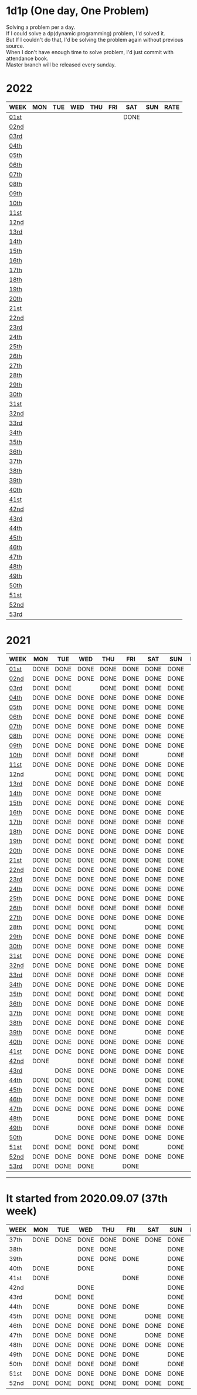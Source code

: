 # 1d1p (One day, One Problem)
Solving a problem per a day. <br>
If I could solve a dp(dynamic programming) problem, I'd solved it. <br>
But If I couldn't do that, I'd be solving the problem again without previous source. <br> 
When I don't have enough time to solve problem, I'd just commit with attendance book. <br>
Master branch will be released every sunday. <br>

# 2022
WEEK                          | MON  | TUE  | WED  | THU  | FRI  | SAT  | SUN  | RATE |
----                          | ---- | ---- | ---- | ---- | ---- | ---- | ---- | ---- |
[01st](./2022/01st/README.md) |      |      |      |      |      | DONE |      |      |
[02nd](./2022/02nd/README.md) |      |      |      |      |      |      |      |      |
[03rd](./2022/03rd/README.md) |      |      |      |      |      |      |      |      |
[04th](./2022/04th/README.md) |      |      |      |      |      |      |      |      |
[05th](./2022/05th/README.md) |      |      |      |      |      |      |      |      |
[06th](./2022/06th/README.md) |      |      |      |      |      |      |      |      |
[07th](./2022/07th/README.md) |      |      |      |      |      |      |      |      |
[08th](./2022/08th/README.md) |      |      |      |      |      |      |      |      |
[09th](./2022/09th/README.md) |      |      |      |      |      |      |      |      |
[10th](./2022/10th/README.md) |      |      |      |      |      |      |      |      |
[11st](./2022/11st/README.md) |      |      |      |      |      |      |      |      |
[12nd](./2022/12nd/README.md) |      |      |      |      |      |      |      |      |
[13rd](./2022/13rd/README.md) |      |      |      |      |      |      |      |      |
[14th](./2022/14th/README.md) |      |      |      |      |      |      |      |      |
[15th](./2022/15th/README.md) |      |      |      |      |      |      |      |      |
[16th](./2022/16th/README.md) |      |      |      |      |      |      |      |      |
[17th](./2022/17th/README.md) |      |      |      |      |      |      |      |      |
[18th](./2022/18th/README.md) |      |      |      |      |      |      |      |      |
[19th](./2022/19th/README.md) |      |      |      |      |      |      |      |      |
[20th](./2022/20th/README.md) |      |      |      |      |      |      |      |      |
[21st](./2022/21st/README.md) |      |      |      |      |      |      |      |      |
[22nd](./2022/22nd/README.md) |      |      |      |      |      |      |      |      |
[23rd](./2022/23rd/README.md) |      |      |      |      |      |      |      |      |
[24th](./2022/24th/README.md) |      |      |      |      |      |      |      |      |
[25th](./2022/25th/README.md) |      |      |      |      |      |      |      |      |
[26th](./2022/26th/README.md) |      |      |      |      |      |      |      |      |
[27th](./2022/27th/README.md) |      |      |      |      |      |      |      |      |
[28th](./2022/28th/README.md) |      |      |      |      |      |      |      |      |
[29th](./2022/29th/README.md) |      |      |      |      |      |      |      |      |
[30th](./2022/30th/README.md) |      |      |      |      |      |      |      |      |
[31st](./2022/31st/README.md) |      |      |      |      |      |      |      |      |
[32nd](./2022/32nd/README.md) |      |      |      |      |      |      |      |      |
[33rd](./2022/33rd/README.md) |      |      |      |      |      |      |      |      |
[34th](./2022/34th/README.md) |      |      |      |      |      |      |      |      |
[35th](./2022/35th/README.md) |      |      |      |      |      |      |      |      |
[36th](./2022/36th/README.md) |      |      |      |      |      |      |      |      |
[37th](./2022/37th/README.md) |      |      |      |      |      |      |      |      |
[38th](./2022/38th/README.md) |      |      |      |      |      |      |      |      |
[39th](./2022/39th/README.md) |      |      |      |      |      |      |      |      |
[40th](./2022/40th/README.md) |      |      |      |      |      |      |      |      |
[41st](./2022/41st/README.md) |      |      |      |      |      |      |      |      |
[42nd](./2022/42nd/README.md) |      |      |      |      |      |      |      |      |
[43rd](./2022/43rd/README.md) |      |      |      |      |      |      |      |      |
[44th](./2022/44th/README.md) |      |      |      |      |      |      |      |      |
[45th](./2022/45th/README.md) |      |      |      |      |      |      |      |      |
[46th](./2022/46th/README.md) |      |      |      |      |      |      |      |      |
[47th](./2022/47th/README.md) |      |      |      |      |      |      |      |      |
[48th](./2022/48th/README.md) |      |      |      |      |      |      |      |      |
[49th](./2022/49th/README.md) |      |      |      |      |      |      |      |      |
[50th](./2022/50th/README.md) |      |      |      |      |      |      |      |      |
[51st](./2022/51st/README.md) |      |      |      |      |      |      |      |      |
[52nd](./2022/52nd/README.md) |      |      |      |      |      |      |      |      |
[53rd](./2022/53nd/README.md) |      |      |      |      |      |      |      |      |

# 2021
WEEK                          | MON  | TUE  | WED  | THU  | FRI  | SAT  | SUN  | RATE |
----                          | ---- | ---- | ---- | ---- | ---- | ---- | ---- | ---- |
[01st](./2021/01st/README.md) | DONE | DONE | DONE | DONE | DONE | DONE | DONE |🥇🥇🥇|
[02nd](./2021/02nd/README.md) | DONE | DONE | DONE | DONE | DONE | DONE | DONE |🥇🥇🥇|
[03rd](./2021/03rd/README.md) | DONE | DONE |      | DONE | DONE | DONE | DONE |🥈🥈🥈|
[04th](./2021/04th/README.md) | DONE | DONE | DONE | DONE | DONE | DONE | DONE |🥇🥇🥇|
[05th](./2021/05th/README.md) | DONE | DONE | DONE | DONE | DONE | DONE | DONE |🥇🥇🥇|
[06th](./2021/06th/README.md) | DONE | DONE | DONE | DONE | DONE | DONE | DONE |🥇🥇🥇|
[07th](./2021/07th/README.md) | DONE | DONE | DONE | DONE | DONE | DONE | DONE |🥇🥇🥇|
[08th](./2021/08th/README.md) | DONE | DONE | DONE | DONE | DONE | DONE | DONE |🥇🥇🥇|
[09th](./2021/09th/README.md) | DONE | DONE | DONE | DONE | DONE | DONE | DONE |🥇🥇🥇|
[10th](./2021/10th/README.md) | DONE | DONE | DONE | DONE | DONE |      | DONE |🥈🥈🥈|
[11st](./2021/11st/README.md) | DONE | DONE | DONE | DONE | DONE | DONE | DONE |🥇🥇🥇|
[12nd](./2021/12nd/README.md) |      | DONE | DONE | DONE | DONE | DONE | DONE |🥈🥈🥈|
[13rd](./2021/13rd/README.md) | DONE | DONE | DONE | DONE | DONE | DONE | DONE |🥇🥇🥇|
[14th](./2021/14th/README.md) | DONE | DONE | DONE | DONE | DONE | DONE |      |🥈🥈🥈|
[15th](./2021/15th/README.md) | DONE | DONE | DONE | DONE | DONE | DONE | DONE |🥇🥇🥇|
[16th](./2021/16th/README.md) | DONE | DONE | DONE | DONE | DONE | DONE | DONE |🥇🥇🥇|
[17th](./2021/17th/README.md) | DONE | DONE | DONE | DONE | DONE | DONE | DONE |🥇🥇🥇|
[18th](./2021/18th/README.md) | DONE | DONE | DONE | DONE | DONE | DONE | DONE |🥇🥇🥇|
[19th](./2021/19th/README.md) | DONE | DONE | DONE | DONE | DONE | DONE | DONE |🥇🥇🥇|
[20th](./2021/20th/README.md) | DONE | DONE | DONE | DONE | DONE | DONE | DONE |🥇🥇🥇|
[21st](./2021/21st/README.md) | DONE | DONE | DONE | DONE | DONE | DONE | DONE |🥇🥇🥇|
[22nd](./2021/22nd/README.md) | DONE | DONE | DONE | DONE | DONE | DONE | DONE |🥇🥇🥇|
[23rd](./2021/23rd/README.md) | DONE | DONE | DONE | DONE | DONE | DONE | DONE |🥇🥇🥇|
[24th](./2021/24th/README.md) | DONE | DONE | DONE | DONE | DONE | DONE | DONE |🥇🥇🥇|
[25th](./2021/25th/README.md) | DONE | DONE | DONE | DONE | DONE | DONE | DONE |🥇🥇🥇|
[26th](./2021/26th/README.md) | DONE | DONE | DONE | DONE | DONE | DONE | DONE |🥇🥇🥇|
[27th](./2021/27th/README.md) | DONE | DONE | DONE | DONE | DONE | DONE | DONE |🥇🥇🥇|
[28th](./2021/28th/README.md) | DONE | DONE | DONE | DONE |      | DONE | DONE |🥈🥈🥈|
[29th](./2021/29th/README.md) | DONE | DONE | DONE | DONE | DONE | DONE | DONE |🥇🥇🥇|
[30th](./2021/30th/README.md) | DONE | DONE | DONE | DONE | DONE | DONE | DONE |🥇🥇🥇|
[31st](./2021/31st/README.md) | DONE | DONE | DONE | DONE | DONE | DONE | DONE |🥇🥇🥇|
[32nd](./2021/32nd/README.md) | DONE | DONE | DONE | DONE | DONE | DONE | DONE |🥇🥇🥇|
[33rd](./2021/33rd/README.md) | DONE | DONE | DONE | DONE | DONE | DONE | DONE |🥇🥇🥇|
[34th](./2021/34th/README.md) | DONE | DONE | DONE | DONE | DONE | DONE | DONE |🥇🥇🥇|
[35th](./2021/35th/README.md) | DONE | DONE | DONE | DONE | DONE | DONE | DONE |🥇🥇🥇|
[36th](./2021/36th/README.md) | DONE | DONE | DONE | DONE | DONE | DONE | DONE |🥇🥇🥇|
[37th](./2021/37th/README.md) | DONE | DONE | DONE | DONE | DONE | DONE | DONE |🥇🥇🥇|
[38th](./2021/38th/README.md) | DONE | DONE | DONE | DONE | DONE | DONE | DONE |🥇🥇🥇|
[39th](./2021/39th/README.md) | DONE | DONE | DONE | DONE |      | DONE | DONE |🥈🥈🥈|
[40th](./2021/40th/README.md) | DONE | DONE | DONE | DONE | DONE | DONE | DONE |🥇🥇🥇|
[41st](./2021/41st/README.md) | DONE | DONE | DONE | DONE | DONE | DONE | DONE |🥇🥇🥇|
[42nd](./2021/42nd/README.md) | DONE |      | DONE | DONE | DONE | DONE | DONE |🥈🥈🥈|
[43rd](./2021/43rd/README.md) |      | DONE | DONE | DONE | DONE | DONE | DONE |🥈🥈🥈|
[44th](./2021/44th/README.md) | DONE | DONE | DONE |      |      | DONE | DONE |🥉🥉🥉|
[45th](./2021/45th/README.md) | DONE | DONE | DONE | DONE | DONE | DONE | DONE |🥇🥇🥇|
[46th](./2021/46th/README.md) | DONE | DONE | DONE | DONE | DONE | DONE | DONE |🥇🥇🥇|
[47th](./2021/47th/README.md) | DONE | DONE | DONE | DONE | DONE | DONE | DONE |🥇🥇🥇|
[48th](./2021/48th/README.md) | DONE |      | DONE | DONE | DONE | DONE | DONE |🥈🥈🥈|
[49th](./2021/49th/README.md) | DONE |      | DONE | DONE | DONE | DONE | DONE |🥈🥈🥈|
[50th](./2021/50th/README.md) |      | DONE | DONE | DONE | DONE | DONE | DONE |🥈🥈🥈|
[51st](./2021/51st/README.md) | DONE | DONE | DONE | DONE | DONE |      | DONE |🥈🥈🥈|
[52nd](./2021/52nd/README.md) | DONE | DONE | DONE | DONE | DONE | DONE | DONE |🥇🥇🥇|
[53rd](./2021/53nd/README.md) | DONE | DONE | DONE |      | DONE |      |      |🥈🥈🥈|

------------------------------------------------------

# It started from 2020.09.07 (37th week)
WEEK | MON  | TUE  | WED  | THU  | FRI  | SAT  | SUN  | RATE |
---- | ---- | ---- | ---- | ---- | ---- | ---- | ---- | ---- |
37th | DONE | DONE | DONE | DONE | DONE | DONE | DONE |🥇🥇🥇|
38th |      |      | DONE | DONE |      |      | DONE |🥉🥉🥉|
39th |      |      | DONE | DONE | DONE |      | DONE |🥉🥉🥉|
40th | DONE |      | DONE |      |      |      | DONE |🥉🥉🥉|
41st | DONE |      |      |      | DONE |      | DONE |🥉🥉🥉|
42nd |      |      | DONE |      |      |      | DONE |🥉🥉🥉|
43rd |      | DONE | DONE |      |      |      | DONE |🥉🥉🥉|
44th | DONE |      | DONE | DONE | DONE |      | DONE |🥉🥉🥉|
45th | DONE | DONE | DONE | DONE |      | DONE | DONE |🥈🥈🥈|
46th | DONE | DONE | DONE | DONE | DONE | DONE | DONE |🥇🥇🥇|
47th | DONE | DONE | DONE | DONE |      | DONE | DONE |🥈🥈🥈|
48th | DONE | DONE | DONE | DONE | DONE | DONE | DONE |🥇🥇🥇|
49th | DONE | DONE | DONE | DONE | DONE |      | DONE |🥈🥈🥈|
50th | DONE | DONE | DONE | DONE | DONE |      | DONE |🥈🥈🥈|
51st | DONE | DONE | DONE | DONE | DONE | DONE | DONE |🥇🥇🥇|
52nd | DONE | DONE | DONE | DONE | DONE | DONE | DONE |🥇🥇🥇|
